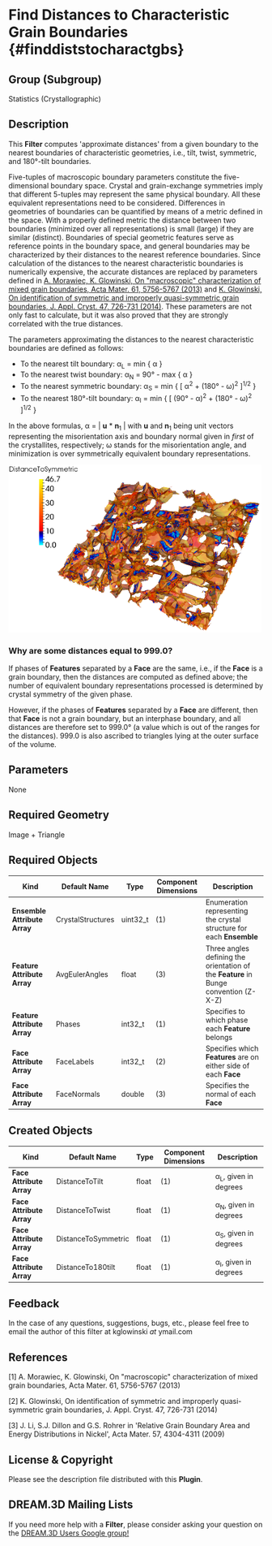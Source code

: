 Find Distances to Characteristic Grain Boundaries {#finddiststocharactgbs}
=============

## Group (Subgroup) ##
Statistics (Crystallographic)

## Description ##
This **Filter** computes 'approximate distances' from a given boundary to the nearest boundaries of characteristic geometries, i.e., tilt, twist, symmetric, and 180&deg;-tilt boundaries.

Five-tuples of macroscopic boundary parameters constitute the five-dimensional boundary space. Crystal and grain-exchange symmetries imply that different 5-tuples may represent the same physical boundary. All these equivalent representations need to be considered. Differences in geometries of boundaries can be quantified by means of a metric defined in the space. With a properly defined metric the distance between two boundaries (minimized over all representations) is small (large) if they are similar (distinct). Boundaries of special geometric features serve as reference points in the boundary space, and general boundaries may be characterized by their distances to the nearest reference boundaries. Since calculation of the distances to the nearest characteristic boundaries is numerically expensive,  the accurate distances are replaced by parameters defined  in 
[A. Morawiec, K. Glowinski, On "macroscopic" characterization of mixed grain boundaries, Acta Mater. 61, 5756-5767 (2013)](http://www.sciencedirect.com/science/article/pii/S1359645413004515) and
[K. Glowinski, On identification of symmetric and improperly quasi-symmetric grain boundaries, J. Appl. Cryst. 47, 726-731 (2014)](http://scripts.iucr.org/cgi-bin/paper?S160057671400435X). These parameters are not only fast to calculate, but it was also proved that they are strongly correlated with the true distances.

The parameters approximating the distances to the nearest characteristic boundaries are defined as follows:
+ To the nearest tilt boundary: &alpha;<sub>L</sub> = min { &alpha; }
+ To the nearest twist boundary: &alpha;<sub>N</sub> = 90&deg; - max { &alpha; }
+ To the nearest symmetric boundary: &alpha;<sub>S</sub> = min { [ &alpha;<sup>2</sup> + (180&deg; - &omega;)<sup>2</sup> ]<sup>1/2</sup> }
+ To the nearest 180&deg;-tilt boundary: &alpha;<sub>I</sub> = min { [ (90&deg; - &alpha;)<sup>2</sup> + (180&deg; - &omega;)<sup>2</sup> ]<sup>1/2</sup> }

In the above formulas, &alpha; = | **u** * **n**<sub>1</sub> | with **u** and **n**<sub>1</sub> being
unit vectors representing the misorientation axis and boundary normal given in *first* of the crystallites, respectively;
&omega; stands for the misorientation angle, and minimization is over symmetrically equivalent boundary representations.

![GB network reconstructed from the pure Ni 3D data set presented by J. Li, S.J. Dillon and G.S. Rohrer in 'Relative Grain Boundary Area and Energy Distributions in Nickel', Acta Mater. 57, 4304-4311 (2009). GBs are colored according to their distances to the nearest symmetric(-tilt) boundaries; Boundaries with that distance smaller than 8 deg. are marked with blue color.](Images/FindDistsToCharactGBs_example.png)

### Why are some distances equal to 999.0? ###
If phases of **Features** separated by a **Face** are the same, i.e., if the **Face** is a grain boundary, then the distances are
computed as defined above; the number of equivalent boundary representations processed is determined by crystal symmetry of the given phase.

However, if the phases of **Features** separated by a **Face** are different, then that **Face** is not a grain boundary, but
an interphase boundary, and all distances are therefore set to 999.0&deg; (a value which is out of the ranges for the distances).
999.0 is also ascribed to triangles lying at the outer surface of the volume.

## Parameters ##
None

## Required Geometry ##
Image + Triangle

## Required Objects ##
| Kind | Default Name | Type | Component Dimensions | Description |
|-------|--------------|-------------|---------|-----|
| **Ensemble Attribute Array** | CrystalStructures | uint32_t | (1) | Enumeration representing the crystal structure for each **Ensemble** |
| **Feature Attribute Array** | AvgEulerAngles | float | (3) | Three angles defining the orientation of the **Feature** in Bunge convention (Z-X-Z) |
| **Feature Attribute Array** | Phases | int32_t | (1) | Specifies to which phase each **Feature** belongs |
| **Face Attribute Array** | FaceLabels | int32_t | (2) | Specifies which **Features** are on either side of each **Face** |
| **Face Attribute Array**  | FaceNormals | double | (3) | Specifies the normal of each **Face** |

## Created Objects ##
| Kind | Default Name | Type | Component Dimensions | Description |
|--------|--------------|-------------|-------|-----|
| **Face Attribute Array** | DistanceToTilt | float | (1) | &alpha;<sub>L</sub>, given in degrees |
| **Face Attribute Array** | DistanceToTwist | float | (1) | &alpha;<sub>N</sub>, given in degrees |
| **Face Attribute Array** | DistanceToSymmetric | float | (1) | &alpha;<sub>S</sub>, given in degrees |
| **Face Attribute Array** | DistanceTo180tilt | float | (1) | &alpha;<sub>I</sub>, given in degrees |

## Feedback ##
In the case of any questions, suggestions, bugs, etc., please feel free to email the author of this filter at kglowinski *at* ymail.com

## References ##
[1] A. Morawiec, K. Glowinski, On "macroscopic" characterization of mixed grain boundaries, Acta Mater. 61, 5756-5767 (2013)

[2] K. Glowinski, On identification of symmetric and improperly quasi-symmetric grain boundaries, J. Appl. Cryst. 47, 726-731 (2014)

[3] J. Li, S.J. Dillon and G.S. Rohrer in 'Relative Grain Boundary Area and Energy Distributions in Nickel', Acta Mater. 57, 4304-4311 (2009)

## License & Copyright ##
Please see the description file distributed with this **Plugin**.

## DREAM.3D Mailing Lists ##
If you need more help with a **Filter**, please consider asking your question on the [DREAM.3D Users Google group!](https://groups.google.com/forum/?hl=en#!forum/dream3d-users)